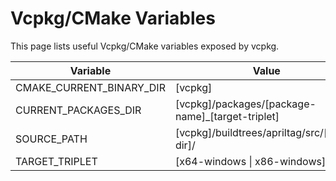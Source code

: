 # Vcpkg/CMake Variables

This page lists useful Vcpkg/CMake variables exposed by vcpkg.

Variable                    | Value
---                         | ---
CMAKE_CURRENT_BINARY_DIR    | [vcpkg]
CURRENT_PACKAGES_DIR        | [vcpkg]/packages/[package-name]_[target-triplet]
SOURCE_PATH                 | [vcpkg]/buildtrees/apriltag/src/[temp-dir]/
TARGET_TRIPLET              | [x64-windows \| x86-windows]
